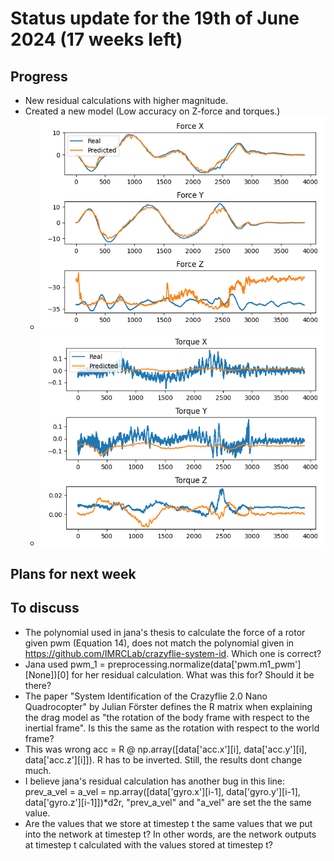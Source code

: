 # Status update for the 19th of June 2024 (17 weeks left)

## Progress
- New residual calculations with higher magnitude.
- Created a new model (Low accuracy on Z-force and torques.)
    - ![alt text](https://github.com/Tupryk/BachelorThesis/blob/main/status_updates/Force_pred.png?raw=true)
    - ![alt text](https://github.com/Tupryk/BachelorThesis/blob/main/status_updates/torque_pred.png?raw=true)

## Plans for next week

## To discuss
- The polynomial used in jana's thesis to calculate the force of a rotor given pwm (Equation 14), does not match the polynomial given in https://github.com/IMRCLab/crazyflie-system-id. Which one is correct?
- Jana used pwm_1 = preprocessing.normalize(data['pwm.m1_pwm'][None])[0] for her residual calculation. What was this for? Should it be there?
- The paper "System Identification of the Crazyflie 2.0 Nano Quadrocopter" by Julian Förster defines the R matrix when explaining the drag model as "the rotation of the body frame with respect to the inertial frame". Is this the same as the rotation with respect to the world frame?
- This was wrong acc = R @ np.array([data['acc.x'][i], data['acc.y'][i], data['acc.z'][i]]). R has to be inverted. Still, the results dont change much.
- I believe jana's residual calculation has another bug in this line: prev_a_vel = a_vel = np.array([data['gyro.x'][i-1], data['gyro.y'][i-1], data['gyro.z'][i-1]])*d2r, "prev_a_vel" and "a_vel" are set the the same value.
- Are the values that we store at timestep t the same values that we put into the network at timestep t? In other words, are the network outputs at timestep t calculated with the values stored at timestep t?

